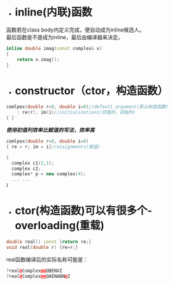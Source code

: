 - # inline(内联)函数    
函数若在class body内定义完成，便自动成为inline候选人。   
最后函数是不是成为inline，最后由编译器来决定。    

```c++
inline double imag(const complex& x)
{
	return x.imag();
}
```

- # constructor（ctor，构造函数）    
```c++
comlpex(double r=0, double i=0)//default argument(默认构造函数)
	: re(r), im(i)//initializationi(初值列，初始列)
{ }
```

***使用初值列效率比赋值的写法，效率高***

```c++
comlpex(double r=0, double i=0)	
{ re = r; im = i}//assignments(赋值)
```

```c++
{
  complex c1(2,1);
  complex c2;
  complex* p = new complex(4);
  ... ... 
｝
```

- # ctor(构造函数)可以有很多个-overloading(重载)    
```c++
double real() const {return re;}    
void real(double r) {re=r;}   
```

real函数编译后的实际名称可能是：    
```c++
?real@Complex@@QBENXZ
?real@Complex@@QAENABN@Z
```

